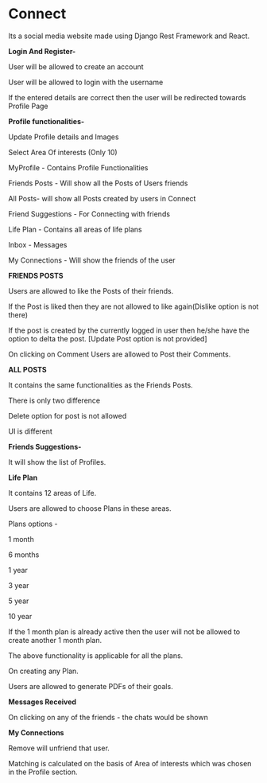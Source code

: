 
# Connect

Its a social media website made using Django Rest Framework and React.
 
**Login And Register-**

User will be allowed to create an account

User will be allowed to login with the username

If the entered details are correct then the user will be redirected towards Profile Page
	
**Profile functionalities-**

Update Profile details and Images

Select Area Of interests (Only 10)
	

MyProfile - Contains Profile Functionalities

Friends Posts - Will show all the Posts of Users friends

All Posts- will show all Posts created by users in Connect

Friend Suggestions - For Connecting with friends

Life Plan - Contains all areas of life plans

Inbox - Messages

My Connections - Will show the friends of the user

**FRIENDS POSTS**
	
Users are allowed to like the Posts of their friends.

If the Post is liked then they are not allowed to like again(Dislike option is not there)

If the post is created by the currently logged in user then he/she have the option to delta the post. [Update Post option is not provided]

On clicking on Comment Users are allowed to Post their Comments.

**ALL POSTS**

It contains the same functionalities as the Friends Posts.

There is only two difference 

Delete option for post is not allowed

UI is different


**Friends Suggestions-**

It will show the list of Profiles.

**Life Plan**

It contains 12 areas of Life.

Users are allowed to choose Plans in these areas.

Plans options -

1 month

6 months

1 year

3 year

5 year

10 year


If the 1 month plan is already active then the user will not be allowed to create another 1 month plan.

The above functionality is applicable for all the plans.

On creating any Plan.

Users are allowed to generate PDFs of their goals.


**Messages Received**

On clicking on any of the friends - the chats would be shown

**My Connections**

Remove will unfriend that user.

Matching is calculated on the basis of Area of interests which was chosen in the Profile section.



